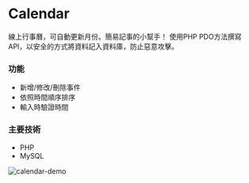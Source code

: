 # Calendar

線上行事曆，可自動更新月份。簡易記事的小幫手！
使用PHP PDO方法撰寫API，以安全的方式將資料記入資料庫，防止惡意攻擊。

### 功能

* 新增/修改/刪除事件
* 依照時間順序排序
* 輸入時驗證時間

### 主要技術

* PHP
* MySQL

![calendar-demo](calendar-demo.gif)
